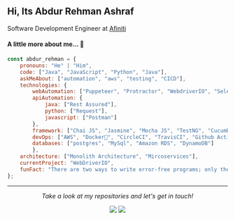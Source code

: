 ## Hi, Its Abdur Rehman Ashraf
Software Development Engineer at <a href="https://www.afiniti.com/">Afiniti</a>
#### A little more about me...   👋

```javascript
const abdur_rehman = {
    pronouns: "He" | "Him",
    code: ["Java", "JavaScript", "Python", "Java"],
    askMeAbout: ["automation", "aws", "testing", "CICD"],
    technologies: {
        webAutomation: ["Puppeteer", "Protractor", "WebdriverIO", "Selenium", "Robot Framework", "UiPath(RPA)"],
        apiAutomation: {
            java: ["Rest Assured"],
            python: ["Request"],
            javascript: ["Postman"]
        },
        framework: ["Chai JS", "Jasmine", "Mocha JS", "TestNG", "Cucumber BDD", "Gherkin", "QAF"],
        devOps: ["AWS", "Docker🐳", "CircleCI", "TravisCI", "Github Action", "AWS CodeBuild"],
        databases: ["postgres", "MySql", "Amazon RDS", "DynamoDB"]
        },
    architecture: ["Monolith Architecture", "Mircoservices"],
    currentProject: "WebDriverIO",
    funFact: "There are two ways to write error-free programs; only the third one works"
};
```
<hr>
<p align="center">
  <i>Take a look at my repositories and let's get in touch!</i>

<p align="center">
<a href= "https://github.com/rehmanuet/"><img src="https://img.icons8.com/material-outlined/27/000000/ball-point-pen.png"/></a>
<a href= "https://www.linkedin.com/in/rehmanuet/"><img src="https://img.icons8.com/material-outlined/30/000000/linkedin.png"/></a>
</p>
